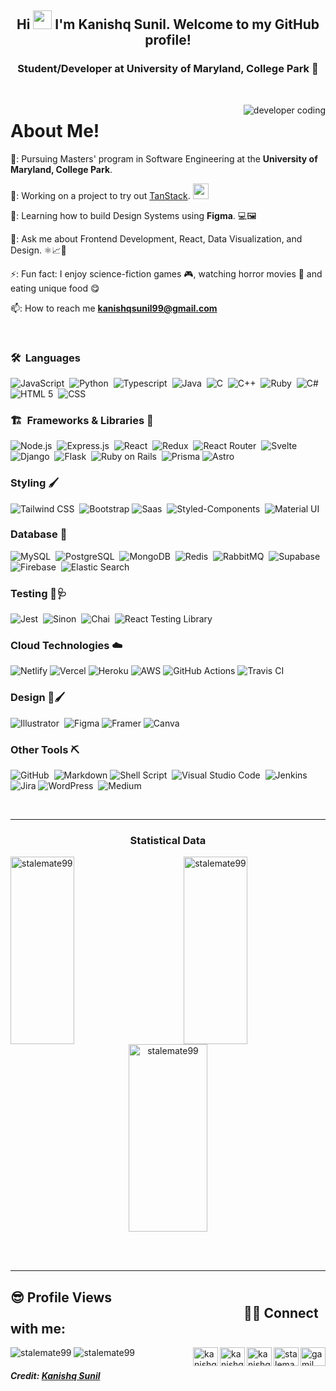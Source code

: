 <h2 align="center">Hi <img src="https://github.com/abdoachhoubi/abdoachhoubi/blob/main/gifs/Hi.gif" width="30"> I'm Kanishq Sunil. Welcome to my GitHub profile! </h2>
<h3 align="center">
  Student/Developer at University of Maryland, College Park 🌟
</h3>

<br>

<p><img align="right" src="https://github.com/Adam-pw/Adam-pw/blob/main/animation_500_kxa883sd.gif" alt="developer coding" /></p>

<h1>About Me!</h1>

🏫: Pursuing Masters' program in Software Engineering at the **University of Maryland, College Park**.

🔭: Working on a project to try out [TanStack](https://tanstack.com/). <img src="https://media.giphy.com/media/WUlplcMpOCEmTGBtBW/giphy.gif" width="25">

🌱: Learning how to build Design Systems using **Figma**. 💻🖼️

💬: Ask me about Frontend Development, React, Data Visualization, and Design. ⚛️📈🎨

⚡: Fun fact: I enjoy science-fiction games 🎮, watching horror movies 👻 and eating unique food 😋

📫: How to reach me **kanishqsunil99@gmail.com**

<br>

### 🛠 &nbsp;Languages

![JavaScript](https://img.shields.io/badge/JavaScript-F7DF1E?style=for-the-badge&logo=JavaScript&logoColor=white)&nbsp;
![Python](https://img.shields.io/badge/Python-3776AB?style=for-the-badge&logo=python&logoColor=white)&nbsp;
![Typescript](https://img.shields.io/badge/TypeScript-007ACC?style=for-the-badge&logo=typescript&logoColor=white)&nbsp;
![Java](https://img.shields.io/badge/Java-ED8B00?style=for-the-badge&logo=openjdk&logoColor=white)&nbsp;
![C](https://img.shields.io/badge/C-00599C?style=for-the-badge&logo=c&logoColor=white)&nbsp;
![C++](https://img.shields.io/badge/C%2B%2B-00599C?style=for-the-badge&logo=c%2B%2B&logoColor=white)&nbsp;
![Ruby](https://img.shields.io/badge/Ruby-CC342D?style=for-the-badge&logo=ruby&logoColor=white)&nbsp;
![C#](https://img.shields.io/badge/C%23-239120?style=for-the-badge&logo=c-sharp&logoColor=white)&nbsp;
![HTML 5](https://img.shields.io/badge/HTML5-E34F26?style=for-the-badge&logo=html5&logoColor=white)&nbsp;
![CSS](https://img.shields.io/badge/CSS3-1572B6?style=for-the-badge&logo=css3&logoColor=white)&nbsp;

<p align="left" width="200">

### 🏗️ &nbsp;Frameworks & Libraries 📖

![Node.js](https://img.shields.io/badge/Node.js-43853D?style=for-the-badge&logo=node.js&logoColor=white)&nbsp;
![Express.js](https://img.shields.io/badge/Express.js-404D59?style=for-the-badge)&nbsp;
![React](https://img.shields.io/badge/React-20232A?style=for-the-badge&logo=react&logoColor=61DAFB)&nbsp;
![Redux](https://img.shields.io/badge/Redux-593D88?style=for-the-badge&logo=redux&logoColor=white)&nbsp;
![React Router](https://img.shields.io/badge/React_Router-CA4245?style=for-the-badge&logo=react-router&logoColor=white)&nbsp;
![Svelte](https://img.shields.io/badge/Svelte-4A4A55?style=for-the-badge&logo=svelte&logoColor=FF3E00)&nbsp;
![Django](https://img.shields.io/badge/Django-092E20?style=for-the-badge&logo=django&logoColor=white)&nbsp;
![Flask](https://img.shields.io/badge/Flask-000000?style=for-the-badge&logo=flask&logoColor=white)&nbsp;
![Ruby on Rails](https://img.shields.io/badge/Ruby_on_Rails-CC0000?style=for-the-badge&logo=ruby-on-rails&logoColor=white)&nbsp;
![Prisma](https://img.shields.io/badge/Prisma-3982CE?style=for-the-badge&logo=Prisma&logoColor=white)
![Astro](https://img.shields.io/badge/Astro-FF5D01?logo=astro&logoColor=fff&style=for-the-badge)

### Styling 🖌️

![Tailwind CSS](https://img.shields.io/badge/Tailwind_CSS-38B2AC?style=for-the-badge&logo=tailwind-css&logoColor=white)&nbsp;
![Bootstrap](https://img.shields.io/badge/Bootstrap-563D7C?style=for-the-badge&logo=bootstrap&logoColor=white)
![Saas](https://img.shields.io/badge/Sass-CC6699?style=for-the-badge&logo=sass&logoColor=white)&nbsp;
![Styled-Components](https://img.shields.io/badge/styled--components-DB7093?style=for-the-badge&logo=styled-components&logoColor=white)&nbsp;
![Material UI](https://img.shields.io/badge/Material--UI-0081CB?style=for-the-badge&logo=material-ui&logoColor=white)&nbsp;

### Database :floppy_disk:

![MySQL](https://img.shields.io/badge/MySQL-00000F?style=for-the-badge&logo=mysql&logoColor=white)&nbsp;
![PostgreSQL](https://img.shields.io/badge/PostgreSQL-316192?style=for-the-badge&logo=postgresql&logoColor=white)&nbsp;
![MongoDB](https://img.shields.io/badge/MongoDB-4EA94B?style=for-the-badge&logo=mongodb&logoColor=white)&nbsp;
![Redis](https://img.shields.io/badge/redis-%23DD0031.svg?&style=for-the-badge&logo=redis&logoColor=white)&nbsp;
![RabbitMQ](https://img.shields.io/badge/rabbitmq-%23FF6600.svg?&style=for-the-badge&logo=rabbitmq&logoColor=white)&nbsp;
![Supabase](https://img.shields.io/badge/Supabase-181818?style=for-the-badge&logo=supabase&logoColor=white)&nbsp;
![Firebase](https://img.shields.io/badge/Firebase-039BE5?style=for-the-badge&logo=Firebase&logoColor=white)&nbsp;
![Elastic Search](https://img.shields.io/badge/Elastic_Search-005571?style=for-the-badge&logo=elasticsearch&logoColor=white)&nbsp;

### Testing 🐛🩺

![Jest](https://img.shields.io/badge/Jest-323330?style=for-the-badge&logo=Jest&logoColor=white)&nbsp;
![Sinon](https://img.shields.io/badge/sinon.js-323330?style=for-the-badge&logo=sinon)&nbsp;
![Chai](https://img.shields.io/badge/chai.js-323330?style=for-the-badge&logo=chai&logoColor=red)&nbsp;
![React Testing Library](https://img.shields.io/badge/testing%20library-323330?style=for-the-badge&logo=testing-library&logoColor=red)&nbsp;

### Cloud Technologies ☁️

![Netlify](https://img.shields.io/badge/Netlify-00C7B7?style=for-the-badge&logo=netlify&logoColor=white)
![Vercel](https://img.shields.io/badge/Vercel-000000?style=for-the-badge&logo=vercel&logoColor=white)
![Heroku](https://img.shields.io/badge/Heroku-430098?style=for-the-badge&logo=heroku&logoColor=white)
![AWS](https://img.shields.io/badge/Amazon_AWS-FF9900?style=for-the-badge&logo=amazonaws&logoColor=white)
![GitHub Actions](https://img.shields.io/badge/GitHub_Actions-2088FF?style=for-the-badge&logo=github-actions&logoColor=white)
![Travis CI](https://img.shields.io/badge/travis_CI-3EAAAF?style=for-the-badge&logo=travisci&logoColor=white)

### Design 🎨🖌️

![Illustrator](https://img.shields.io/badge/Adobe%20Illustrator-FF9A00?style=for-the-badge&logo=adobe%20illustrator&logoColor=white)&nbsp;
![Figma](https://img.shields.io/badge/Figma-F24E1E?style=for-the-badge&logo=figma&logoColor=white)
![Framer](https://img.shields.io/badge/Framer-black?style=for-the-badge&logo=framer&logoColor=blue)
![Canva](https://img.shields.io/badge/Canva-%2300C4CC.svg?&style=for-the-badge&logo=Canva&logoColor=white)

### Other Tools ⛏️

![GitHub](https://img.shields.io/badge/GitHub-100000?style=for-the-badge&logo=github&logoColor=white)&nbsp;
![Markdown](https://img.shields.io/badge/Markdown-000000?style=for-the-badge&logo=markdown&logoColor=white)
![Shell Script](https://img.shields.io/badge/Shell_Script-121011?style=for-the-badge&logo=gnu-bash&logoColor=white)&nbsp;
![Visual Studio Code](https://img.shields.io/badge/Visual_Studio_Code-0078D4?style=for-the-badge&logo=visual%20studio%20code&logoColor=white)&nbsp;
![Jenkins](https://img.shields.io/badge/Jenkins-D24939?style=for-the-badge&logo=Jenkins&logoColor=white)
![Jira](https://img.shields.io/badge/Jira-0052CC?style=for-the-badge&logo=Jira&logoColor=white)
![WordPress](https://img.shields.io/badge/Wordpress-21759B?style=for-the-badge&logo=wordpress&logoColor=white)&nbsp;
![Medium](https://img.shields.io/badge/Medium-12100E?style=for-the-badge&logo=medium&logoColor=white)

<br>

---

<h3 align="center">Statistical Data</h3>
<p align="left">
<p align="left"><img align="left" width="45%" height="300" src="https://github-readme-streak-stats.herokuapp.com/?user=stalemate99&theme=dark&background=0d1117&date_format=M%20j%5B%2C%20Y%5D" alt="stalemate99" /></p>
<p align="left">&nbsp;<img align="right" width="45%" height="300" src="https://github-readme-stats.vercel.app/api?username=stalemate99&show_icons=true&locale=en&bg_color=0d1117&text_color=ffffff&repo=convoychat"
    alt="stalemate99" /></p>
</p>

<br>

<p align="center">
<p align="center"><img align="center" width="50%" height="300"
    src="https://github-readme-stats.vercel.app/api/top-langs?username=stalemate99&show_icons=true&locale=en&bg_color=0d1117&text_color=ffffff&layout=compact"
    alt="stalemate99"
    bg_color=#808080/></p>

</p>

<br>

<br>

---

<p align="right">
    <p align="left">
    <h3 align="center">

  <h2 align="left">😎 Profile Views &nbsp;&nbsp;&nbsp;&nbsp;&nbsp;&nbsp;&nbsp;&nbsp;&nbsp;&nbsp;&nbsp;&nbsp;&nbsp;&nbsp;&nbsp;&nbsp;&nbsp;&nbsp;&nbsp;&nbsp;&nbsp;&nbsp;&nbsp;&nbsp;&nbsp;&nbsp;&nbsp;&nbsp;&nbsp;&nbsp;&nbsp;&nbsp;&nbsp;&nbsp;&nbsp;&nbsp;&nbsp;&nbsp;&nbsp;&nbsp;&nbsp;&nbsp;&nbsp;&nbsp;&nbsp;&nbsp;&nbsp;&nbsp;&nbsp;&nbsp;&nbsp;&nbsp;&nbsp;&nbsp;&nbsp;&nbsp;&nbsp;&nbsp;&nbsp;&nbsp;&nbsp;&nbsp;&nbsp;&nbsp;&nbsp;&nbsp;&nbsp;&nbsp;&nbsp;&nbsp;&nbsp;&nbsp;&nbsp;&nbsp;  <span align="right">🤝🏻 Connect with me:</span></h2>
    </h3>
  <a href="mailto:kanishqsunil99@gmail.com" target="blank"><img align="right" src="https://user-images.githubusercontent.com/36290185/215365227-e7534df4-efc1-4edc-8deb-4c463e1a8431.png" alt="gamil logo" height="30" width="40" /></a>
   <a href="https://www.linkedin.com/in/kanishq-sunil/" target="blank"><img align="right"
      src="https://raw.githubusercontent.com/rahuldkjain/github-profile-readme-generator/master/src/images/icons/Social/linked-in-alt.svg"
      alt="stalemate99" height="30" width="40" /></a>
  <a href="https://www.facebook.com/kanishq.sunil/" target="blank"><img align="right"
      src="https://raw.githubusercontent.com/rahuldkjain/github-profile-readme-generator/master/src/images/icons/Social/facebook.svg"
      alt="kanishq sunil" height="30" width="40" /></a>
  <a href="https://www.instagram.com/kanishq_3110/" target="blank"><img align="right"
      src="https://raw.githubusercontent.com/rahuldkjain/github-profile-readme-generator/master/src/images/icons/Social/instagram.svg"
      alt="kanishq sunil" height="30" width="40" /></a>
 <a href="https://twitter.com/stalemate199" target="blank"><img align="right"
      src="https://raw.githubusercontent.com/rahuldkjain/github-profile-readme-generator/master/src/images/icons/Social/twitter.svg"
      alt="kanishq sunil" height="30" width="40" /></a>
      <img src="https://komarev.com/ghpvc/?username=stalemate99&label=Profile%20views&color=0e75b6&style=flat" alt="stalemate99" />
      <img src="https://img.shields.io/github/followers/stalemate99.svg?style=social&label=Follow&maxAge=2592000" alt="stalemate99" />
    </p>

</p>

##### Credit: [Kanishq Sunil](https://github.com/Stalemate99)
